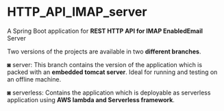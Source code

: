 # HTTP_API_IMAP_server

A Spring Boot application for **REST HTTP API for IMAP EnabledEmail** Server

Two versions of the projects are available in two **different branches**.

◙ server: This branch contains the version of the application which is packed with an **embedded tomcat server**. Ideal for running and testing on an offline machine.

◙ serverless: Contains the application which is deployable as serverless application using **AWS lambda and Serverless framework**.
